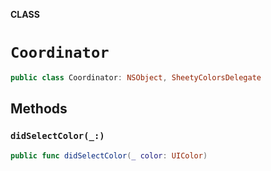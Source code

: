 **CLASS**

# `Coordinator`

```swift
public class Coordinator: NSObject, SheetyColorsDelegate
```

## Methods
### `didSelectColor(_:)`

```swift
public func didSelectColor(_ color: UIColor)
```
